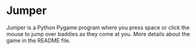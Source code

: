 # Jumper
Jumper is a Python Pygame program where you press space or click the mouse to jump over baddies as they come at you. More details about the game in the README file.
